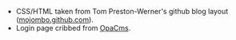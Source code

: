  * CSS/HTML taken from Tom Preston-Werner's github blog layout
   ([mojombo.github.com](https://github.com/mojombo/mojombo.github.com/)).
 * Login page cribbed from [OpaCms](https://github.com/mattgu74/OpaCms).

